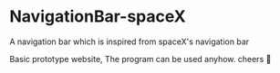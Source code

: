 # NavigationBar-spaceX
A navigation bar which is inspired from spaceX's navigation bar


Basic prototype website, The program can be used anyhow.
cheers 🥂 
